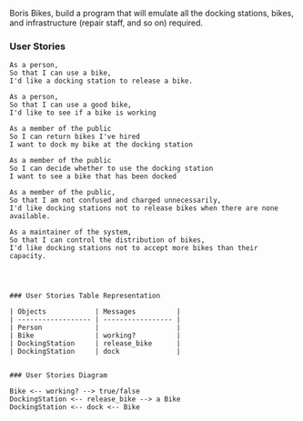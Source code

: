 Boris Bikes, build a program that will emulate all the docking stations, bikes, and infrastructure (repair staff, and so on) required. 

### User Stories

```
As a person,
So that I can use a bike,
I'd like a docking station to release a bike.
```

```
As a person,
So that I can use a good bike,
I'd like to see if a bike is working
```

```
As a member of the public
So I can return bikes I've hired
I want to dock my bike at the docking station
```

```
As a member of the public
So I can decide whether to use the docking station
I want to see a bike that has been docked
```

```
As a member of the public,
So that I am not confused and charged unnecessarily,
I'd like docking stations not to release bikes when there are none available.
```

```
As a maintainer of the system,
So that I can control the distribution of bikes,
I'd like docking stations not to accept more bikes than their capacity.




### User Stories Table Representation

| Objects            | Messages          |
| ------------------ | ----------------- |
| Person             |                   |
| Bike               | working?          |
| DockingStation     | release_bike      |
| DockingStation     | dock              |


### User Stories Diagram

Bike <-- working? --> true/false
DockingStation <-- release_bike --> a Bike
DockingStation <-- dock <-- Bike